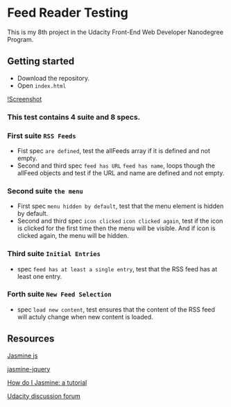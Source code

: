 # Feed Reader Testing

This is my 8th project in the Udacity Front-End Web Developer Nanodegree Program.

## Getting started

- Download the repository.
- Open `index.html`

[!Screenshot]()

### This test contains 4 suite and 8 specs.

### First suite `RSS Feeds`

- Fist spec `are defined`, test the allFeeds array if it is defined and not empty.
- Second and third spec `feed has URL` `feed has name`, loops though the allFeed objects and test if the URL and name are defined and not empty.

### Second suite `the menu`

- First spec `menu hidden by default`, test that the menu element is hidden by default.
- Second and third spec `icon clicked` `icon clicked again`, test if the icon is clicked for the first time then the menu will be visible. And if icon is clicked again, the menu will be hidden.

### Third suite `Initial Entries`

- spec `feed has at least a single entry`, test that the RSS feed has at least one entry.

### Forth suite `New Feed Selection`

- spec `load new content`, test ensures that the content of the RSS feed will actuly change when new content is loaded.

## Resources

[Jasmine js](https://jasmine.github.io/2.0/introduction.html)

[jasmine-jquery](https://github.com/velesin/jasmine-jquery)

[How do I Jasmine: a tutorial](http://evanhahn.com/how-do-i-jasmine/)

[Udacity discussion forum]()